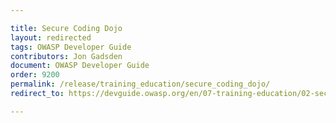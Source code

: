 ```yaml
---

title: Secure Coding Dojo
layout: redirected
tags: OWASP Developer Guide
contributors: Jon Gadsden
document: OWASP Developer Guide
order: 9200
permalink: /release/training_education/secure_coding_dojo/
redirect_to: https://devguide.owasp.org/en/07-training-education/02-secure-coding-dojo/

---
```


